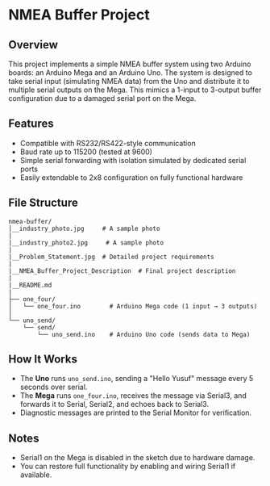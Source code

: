 
# NMEA Buffer Project

## Overview
This project implements a simple NMEA buffer system using two Arduino boards: an Arduino Mega and an Arduino Uno. The system is designed to take serial input (simulating NMEA data) from the Uno and distribute it to multiple serial outputs on the Mega. This mimics a 1-input to 3-output buffer configuration due to a damaged serial port on the Mega.

## Features
- Compatible with RS232/RS422-style communication
- Baud rate up to 115200 (tested at 9600)
- Simple serial forwarding with isolation simulated by dedicated serial ports
- Easily extendable to 2x8 configuration on fully functional hardware

## File Structure
```
nmea-buffer/
│__industry_photo.jpg     # A sample photo 
|
|__industry_photo2.jpg     # A sample photo 
|
|__Problem_Statement.jpg  # Detailed project requirements 
|
|__NMEA_Buffer_Project_Description  # Final project description
|
|__README.md
|
├── one_four/
│   └── one_four.ino        # Arduino Mega code (1 input → 3 outputs)
│
└── uno_send/
    └── send/
        └── uno_send.ino    # Arduino Uno code (sends data to Mega)
```

## How It Works
- The **Uno** runs `uno_send.ino`, sending a "Hello Yusuf" message every 5 seconds over serial.
- The **Mega** runs `one_four.ino`, receives the message via Serial3, and forwards it to Serial, Serial2, and echoes back to Serial3.
- Diagnostic messages are printed to the Serial Monitor for verification.

## Notes
- Serial1 on the Mega is disabled in the sketch due to hardware damage.
- You can restore full functionality by enabling and wiring Serial1 if available.
